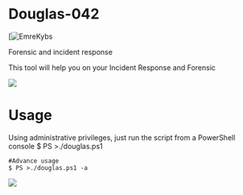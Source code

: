 # Douglas-042
[![EmreKybs](https://img.shields.io/badge/MadeBy-EmreKybs-blue)


Forensic and incident response

This tool will help you on your Incident Response and Forensic

<img src="https://github.com/emrekybs/Douglas-042/blob/main/gif.png">


# Usage
Using administrative privileges, just run the script from a PowerShell console
    $ PS >./douglas.ps1
    
    #Advance usage
    $ PS >./douglas.ps1 -a

<img src="https://github.com/emrekybs/Douglas-042/blob/main/png.jpg">
